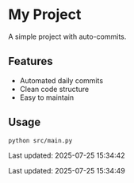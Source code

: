 # My Project

A simple project with auto-commits.

## Features
- Automated daily commits
- Clean code structure
- Easy to maintain

## Usage
```bash
python src/main.py
```


Last updated: 2025-07-25 15:34:42


Last updated: 2025-07-25 15:34:49
